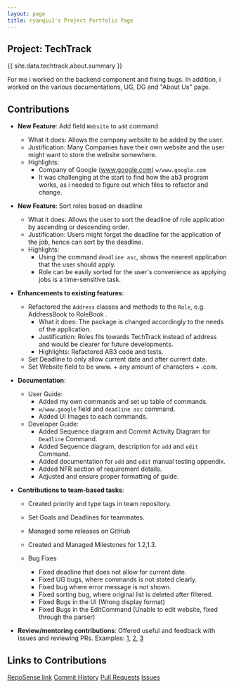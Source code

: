 ```yaml
---
layout: page
title: ryanqiu1's Project Portfolio Page
---
```


## Project: TechTrack

{{ site.data.techtrack.about.summary }}

For me i worked on the backend component and fixing bugs. In addition, i worked on the various documentations, UG, DG
and "About Us" page.

## Contributions
* **New Feature**: Add field `Website` to `add` command
    * What it does: Allows the company website to be added by the user.
    * Justification: Many Companies have their own website and the user might want to store the website somewhere.
    * Highlights: 
      * Company of Google (www.google.com) `w/www.google.com`
      * It was challenging at the start to find how the ab3 program works, as i needed to figure out which files to refactor and change.
      
* **New Feature**: Sort roles based on deadline 
    * What it does: Allows the user to sort the deadline of role application by ascending or descending order.
    * Justification: Users might forget the deadline for the application of the job, hence can sort by the deadline.
    * Highlights: 
      * Using the command `deadline asc`, shows the nearest application that the user should apply.
      * Role can be easily sorted for the user's convenience as applying jobs is a time-sensitive task.


* **Enhancements to existing features**: 
    * Refactored the `Address` classes and methods to the `Role`, e.g. AddressBook to RoleBook .
      * What it does: The package is changed accordingly to the needs of the application.
      * Justification: Roles fits towards TechTrack instead of address and would be clearer for future developments.
      * Highlights: Refactored AB3 code and tests.
    * Set Deadline to only allow current date and after current date.
    * Set Website field to be www. + any amount of characters + .com.


* **Documentation**:
    * User Guide:
        * Added my own commands and set up table of commands.
        * `w/www.google` field and `deadline asc` command.
        * Added UI Images to each commands.
    * Developer Guide:
        * Added Sequence diagram and Commit Activity Diagram for `Deadline` Command.
        * Added Sequence diagram, description  for `add` and `edit` Command.
        * Added documentation for `add` and `edit` manual testing appendix.
        * Added NFR section of requirement details.
        * Adjusted and ensure proper formatting of guide.


* **Contributions to team-based tasks**:
    * Created priority and type tags in team repository.
    * Set Goals and Deadlines for teammates.
    * Managed some releases on GitHub
    * Created and Managed Milestones for 1.2,1.3.
    
    * Bug Fixes
        * Fixed deadline that does not allow for current date.
        * Fixed UG bugs, where commands is not stated clearly.
        * Fixed bug where error message is not shown.
        * Fixed sorting bug, where original list is deleted after filtered.
        * Fixed Bugs in the UI (Wrong display format)
        * Fixed Bugs in the EditCommand (Unable to edit website, fixed through the parser)


* **Review/mentoring contributions**:
  Offered useful and feedback with issues and reviewing PRs. Examples: [1](https://github.com/AY2223S2-CS2103-W16-2/tp/issues/145), [2](https://github.com/AY2223S2-CS2103-W16-2/tp/pull/52/), [3](https://github.com/AY2223S2-CS2103-W16-2/tp/pull/142)

## Links to Contributions
[RepoSense link](https://nus-cs2103-ay2223s2.github.io/tp-dashboard/?search=ryanqiu1&breakdown=true)
[Commit History](https://github.com/AY2223S2-CS2103-W16-2/tp/commits?author=ryanqiu1)
[Pull Requests](https://github.com/AY2223S2-CS2103-W16-2/tp/pulls?q=is%3Apr+author%3Aryanqiu1)
[Issues](https://github.com/AY2223S2-CS2103-W16-2/tp/issues?q=is%3Aissue+assignee%3Aryanqiu1)
